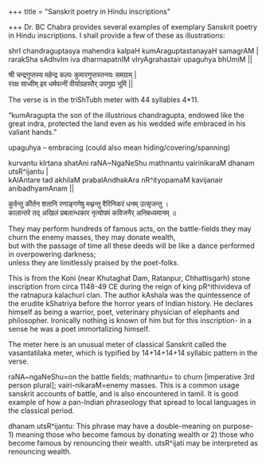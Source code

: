 +++
title = "Sanskrit poetry in Hindu inscriptions"

+++
Dr. BC Chabra provides several examples of exemplary Sanskrit poetry in
Hindu inscriptions. I shall provide a few of these as illustrations:

shrI chandraguptasya mahendra kalpaH kumAraguptastanayaH samagrAM |  
rarakSha sAdhvIm iva dharmapatnIM vIryAgrahastair upaguhya bhUmiM ||

श्री चन्द्रगुप्तस्य महेन्द्र कल्पः कुमारगुप्तस्तनयः समग्राम् |   
ररक्ष साध्वीम् इव धर्मपत्नीं वीर्याग्रहस्तैर् उपगुह्य भूमिं ||

The verse is in the triShTubh meter with 44 syllables 4\*11.

“kumAragupta the son of the illustrious chandragupta, endowed like the
great indra, protected the land even as his wedded wife embraced in his
valiant hands.”

upaguhya – embracing (could also mean hiding/covering/spanning)

kurvantu kIrtana shatAni raNA\~NgaNeShu mathnantu vairinikaraM dhanam
utsR^ijantu |  
kAlAntare tad akhilaM prabalAndhakAra nR^ityopamaM kavijanair
anibadhyamAnam ||

कुर्वन्तु कीर्तन शतानि रणाङ्गणेषु मथ्नन्तु वैरिनिकरं धनम् उत्सृजन्तु ।  
कालान्तरे तद् अखिलं प्रबलान्धकार नृत्योपमं कविजनैर् अनिबध्यमानम् ॥

They may perform hundreds of famous acts, on the battle-fields they may
churn the enemy masses, they may donate wealth,  
but with the passage of time all these deeds will be like a dance
performed in overpowering darkness;  
unless they are limitlessly praised by the poet-folks.

This is from the Koni (near Khutaghat Dam, Ratanpur, Chhattisgarh) stone
inscription from circa 1148-49 CE during the reign of king pR^ithivideva
of the ratnapura kalachuri clan. The author kAshala was the quintessence
of the erudite kShatriya before the horror years of Indian history. He
declares himself as being a warrior, poet, veterinary physician of
elephants and philosopher. Ironically nothing is known of him but for
this inscription- in a sense he was a poet immortalizing himself.

The meter here is an unusual meter of classical Sanskrit called the
vasantatilaka meter, which is typified by 14+14+14+14 syllabic pattern
in the verse.

raNA\~ngaNeShu=on the battle fields; mathnantu= to churn \[imperative
3rd person plural\]; vairi-nikaraM=enemy masses. This is a common usage
sanskrit accounts of battle, and is also encountered in tamil. It is
good example of how a pan-Indian phraseology that spread to local
languages in the classical period.

dhanam utsR^ijantu: This phrase may have a double-meaning on purpose- 1)
meaning those who become famous by donating wealth or 2) those who
become famous by renouncing their wealth. utsR^ijati may be interpreted
as renouncing wealth.
